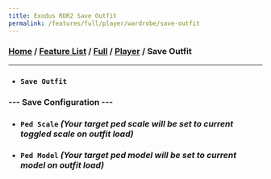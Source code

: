 ```yaml
---
title: Exodus RDR2 Save Outfit
permalink: /features/full/player/wardrobe/save-outfit
---
```

### [Home](/) / [Feature List](/features) / [Full](/features/full) / [Player](/features/full/player) / Save Outfit
---
- ### `Save Outfit`
### --- Save Configuration ---
- ### `Ped Scale` *(Your target ped scale will be set to current toggled scale on outfit load)*
- ### `Ped Model` *(Your target ped model will be set to current model on outfit load)*
